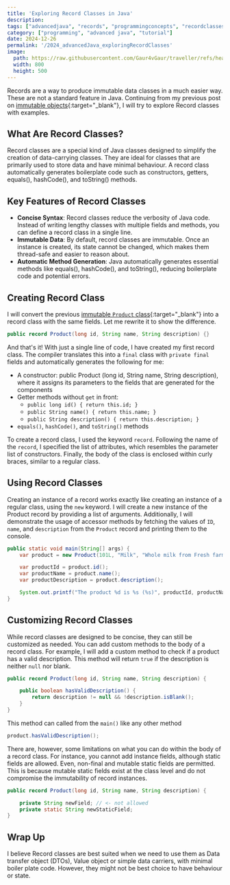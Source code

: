 ```yaml
---
title: 'Exploring Record Classes in Java'
description: 
tags: ["advancedjava", "records", "programmingconcepts", "recordclasses"] 
category: ["programming", "advanced java", "tutorial"]
date: 2024-12-26
permalink: '/2024_advancedJava_exploringRecordClasses'
image:
  path: https://raw.githubusercontent.com/Gaur4vGaur/traveller/refs/heads/master/images/java/2024-12-26-advancedJava_exploringRecordClasses.jpg
  width: 800
  height: 500
---
```



Records are a way to produce immutable data classes in a much easier way. These are not a standard feature in Java. Continuing from my previous post on [immutable objects](https://www.gaurgaurav.com/advancedJava_understandingImmutability){:target="_blank"}, I will try to explore Record classes with examples.

## What Are Record Classes?
Record classes are a special kind of Java classes designed to simplify the creation of data-carrying classes. They are ideal for classes that are primarily used to store data and have minimal behaviour. A record class automatically generates boilerplate code such as constructors, getters, equals(), hashCode(), and toString() methods.

## Key Features of Record Classes
*	**Concise Syntax**: Record classes reduce the verbosity of Java code. Instead of writing lengthy classes with multiple fields and methods, you can define a record class in a single line.
*	**Immutable Data**: By default, record classes are immutable. Once an instance is created, its state cannot be changed, which makes them thread-safe and easier to reason about.
*	**Automatic Method Generation**: Java automatically generates essential methods like equals(), hashCode(), and toString(), reducing boilerplate code and potential errors.

## Creating Record Class
I will convert the previous [immutable `Product` class](https://www.gaurgaurav.com/advancedJava_understandingImmutability#immutable-product){:target="_blank"} into a record class with the same fields. Let me rewrite it to show the difference.

```java
public record Product(long id, String name, String description) {}
```

And that's it! With just a single line of code, I have created my first record class. The compiler translates this into a `final` class with `private final` fields and automatically generates the following for me:

* A constructor: public Product (long id, String name, String description), where it assigns its parameters to the fields that are generated for the components
* Getter methods without `get` in front:
  * `public long id() { return this.id; }`
  * `public String name() { return this.name; }`
  * `public String description() { return this.description; }`
* `equals()`, `hashCode()`, and `toString()` methods

To create a record class, I used the keyword `record`. Following the name of the `record`, I specified the list of attributes, which resembles the parameter list of constructors. Finally, the body of the class is enclosed within curly braces, similar to a regular class.

## Using Record Classes
Creating an instance of a record works exactly like creating an instance of a regular class, using the `new` keyword. I will create a new instance of the Product record by providing a list of arguments. Additionally, I will demonstrate the usage of accessor methods by fetching the values of `ID`, `name`, and `description` from the `Product` record and printing them to the console.

```java
public static void main(String[] args) {
    var product = new Product(101L, "Milk", "Whole milk from Fresh farms");

    var productId = product.id();
    var productName = product.name();
    var productDescription = product.description();

    System.out.printf("The product %d is %s (%s)", productId, productName, productDescription);
}
```

## Customizing Record Classes
While record classes are designed to be concise, they can still be customized as needed. You can add custom methods to the body of a record class. For example, I will add a custom method to check if a product has a valid description. This method will return `true` if the description is neither `null` nor blank.
```java
public record Product(long id, String name, String description) {

    public boolean hasValidDescription() {
        return description != null && !description.isBlank();
    }
}
```

This method can called from the `main()` like any other method

```java
product.hasValidDescription();
```

There are, however, some limitations on what you can do within the body of a record class. For instance, you cannot add instance fields, although static fields are allowed. Even, non-final and mutable static fields are permitted. This is because mutable static fields exist at the class level and do not compromise the immutability of record instances.

```java
public record Product(long id, String name, String description) {

    private String newField; // <- not allowed
    private static String newStaticField;
}
```

## Wrap Up
I believe Record classes are best suited when we need to use them as Data transfer object (DTOs), Value object or simple data carriers, with minimal boiler plate code. However, they might not be best choice to have behaviour or state.
